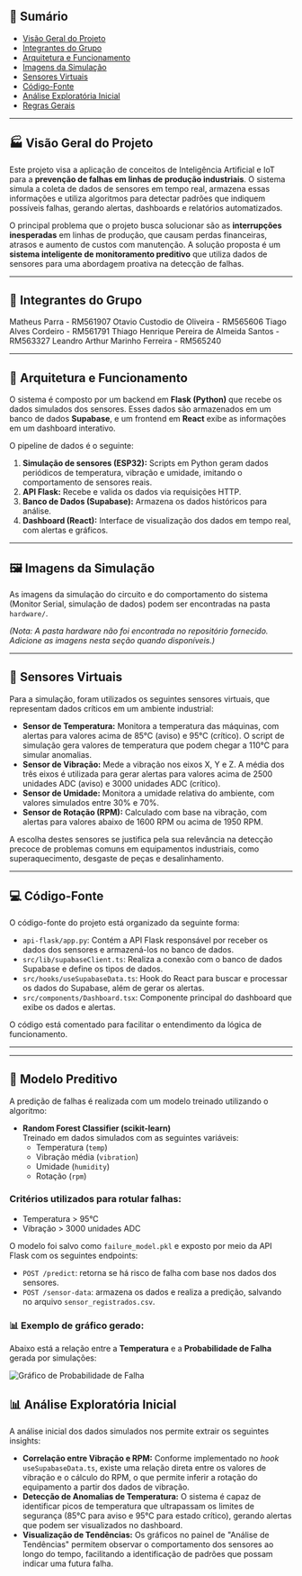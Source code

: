 ## 📜 Sumário

  * [Visão Geral do Projeto](https://www.google.com/search?q=%23-vis%C3%A3o-geral-do-projeto)
  * [Integrantes do Grupo](https://www.google.com/search?q=%23-integrantes-do-grupo)
  * [Arquitetura e Funcionamento](https://www.google.com/search?q=%23-arquitetura-e-funcionamento)
  * [Imagens da Simulação](https://www.google.com/search?q=%23-imagens-da-simula%C3%A7%C3%A3o)
  * [Sensores Virtuais](https://www.google.com/search?q=%23-sensores-virtuais)
  * [Código-Fonte](https://www.google.com/search?q=%23-c%C3%B3digo-fonte)
  * [Análise Exploratória Inicial](https://www.google.com/search?q=%23-an%C3%A1lise-explorat%C3%B3ria-inicial)
  * [Regras Gerais](https://www.google.com/search?q=%23-regras-gerais)

-----

## 🏭 Visão Geral do Projeto

Este projeto visa a aplicação de conceitos de Inteligência Artificial e IoT para a **prevenção de falhas em linhas de produção industriais**. O sistema simula a coleta de dados de sensores em tempo real, armazena essas informações e utiliza algoritmos para detectar padrões que indiquem possíveis falhas, gerando alertas, dashboards e relatórios automatizados.

O principal problema que o projeto busca solucionar são as **interrupções inesperadas** em linhas de produção, que causam perdas financeiras, atrasos e aumento de custos com manutenção. A solução proposta é um **sistema inteligente de monitoramento preditivo** que utiliza dados de sensores para uma abordagem proativa na detecção de falhas.

-----

## 👥 Integrantes do Grupo

Matheus Parra - RM561907
Otavio Custodio de Oliveira - RM565606
Tiago Alves Cordeiro - RM561791
Thiago Henrique Pereira de Almeida Santos - RM563327
Leandro Arthur Marinho Ferreira - RM565240

-----

## 🧠 Arquitetura e Funcionamento

O sistema é composto por um backend em **Flask (Python)** que recebe os dados simulados dos sensores. Esses dados são armazenados em um banco de dados **Supabase**, e um frontend em **React** exibe as informações em um dashboard interativo.

O pipeline de dados é o seguinte:

1.  **Simulação de sensores (ESP32):** Scripts em Python geram dados periódicos de temperatura, vibração e umidade, imitando o comportamento de sensores reais.
2.  **API Flask:** Recebe e valida os dados via requisições HTTP.
3.  **Banco de Dados (Supabase):** Armazena os dados históricos para análise.
4.  **Dashboard (React):** Interface de visualização dos dados em tempo real, com alertas e gráficos.

-----

## 🖼️ Imagens da Simulação

As imagens da simulação do circuito e do comportamento do sistema (Monitor Serial, simulação de dados) podem ser encontradas na pasta `hardware/`.

*(Nota: A pasta hardware não foi encontrada no repositório fornecido. Adicione as imagens nesta seção quando disponíveis.)*

-----

## 🤖 Sensores Virtuais

Para a simulação, foram utilizados os seguintes sensores virtuais, que representam dados críticos em um ambiente industrial:

  * **Sensor de Temperatura:** Monitora a temperatura das máquinas, com alertas para valores acima de 85°C (aviso) e 95°C (crítico). O script de simulação gera valores de temperatura que podem chegar a 110°C para simular anomalias.
  * **Sensor de Vibração:** Mede a vibração nos eixos X, Y e Z. A média dos três eixos é utilizada para gerar alertas para valores acima de 2500 unidades ADC (aviso) e 3000 unidades ADC (crítico).
  * **Sensor de Umidade:** Monitora a umidade relativa do ambiente, com valores simulados entre 30% e 70%.
  * **Sensor de Rotação (RPM):** Calculado com base na vibração, com alertas para valores abaixo de 1600 RPM ou acima de 1950 RPM.

A escolha destes sensores se justifica pela sua relevância na detecção precoce de problemas comuns em equipamentos industriais, como superaquecimento, desgaste de peças e desalinhamento.

-----

## 💻 Código-Fonte

O código-fonte do projeto está organizado da seguinte forma:

  * `api-flask/app.py`: Contém a API Flask responsável por receber os dados dos sensores e armazená-los no banco de dados.
  * `src/lib/supabaseClient.ts`: Realiza a conexão com o banco de dados Supabase e define os tipos de dados.
  * `src/hooks/useSupabaseData.ts`: Hook do React para buscar e processar os dados do Supabase, além de gerar os alertas.
  * `src/components/Dashboard.tsx`: Componente principal do dashboard que exibe os dados e alertas.

O código está comentado para facilitar o entendimento da lógica de funcionamento.

-----


-----

## 🧠 Modelo Preditivo

A predição de falhas é realizada com um modelo treinado utilizando o algoritmo:

- **Random Forest Classifier (scikit-learn)**  
  Treinado em dados simulados com as seguintes variáveis:
  - Temperatura (`temp`)
  - Vibração média (`vibration`)
  - Umidade (`humidity`)
  - Rotação (`rpm`)

### Critérios utilizados para rotular falhas:
- Temperatura > 95°C
- Vibração > 3000 unidades ADC

O modelo foi salvo como `failure_model.pkl` e exposto por meio da API Flask com os seguintes endpoints:

- `POST /predict`: retorna se há risco de falha com base nos dados dos sensores.
- `POST /sensor-data`: armazena os dados e realiza a predição, salvando no arquivo `sensor_registrados.csv`.

### 📊 Exemplo de gráfico gerado:
Abaixo está a relação entre a **Temperatura** e a **Probabilidade de Falha** gerada por simulações:

![Gráfico de Probabilidade de Falha](grafico_probabilidade_falha.png)


## 📊 Análise Exploratória Inicial

A análise inicial dos dados simulados nos permite extrair os seguintes insights:

  * **Correlação entre Vibração e RPM:** Conforme implementado no *hook* `useSupabaseData.ts`, existe uma relação direta entre os valores de vibração e o cálculo do RPM, o que permite inferir a rotação do equipamento a partir dos dados de vibração.
  * **Detecção de Anomalias de Temperatura:** O sistema é capaz de identificar picos de temperatura que ultrapassam os limites de segurança (85°C para aviso e 95°C para estado crítico), gerando alertas que podem ser visualizados no dashboard.
  * **Visualização de Tendências:** Os gráficos no painel de "Análise de Tendências" permitem observar o comportamento dos sensores ao longo do tempo, facilitando a identificação de padrões que possam indicar uma futura falha.

